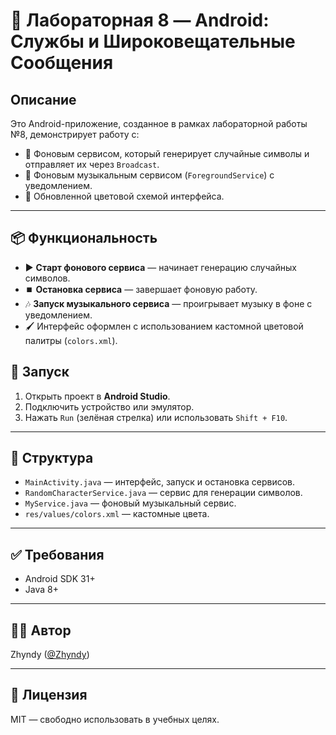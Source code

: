 # 📱 Лабораторная 8 — Android: Службы и Широковещательные Сообщения

## Описание

Это Android-приложение, созданное в рамках лабораторной работы №8, демонстрирует работу с:

- 📡 Фоновым сервисом, который генерирует случайные символы и отправляет их через `Broadcast`.
- 🎵 Фоновым музыкальным сервисом (`ForegroundService`) с уведомлением.
- 🎨 Обновленной цветовой схемой интерфейса.

---

## 📦 Функциональность

- ▶️ **Старт фонового сервиса** — начинает генерацию случайных символов.
- ⏹️ **Остановка сервиса** — завершает фоновую работу.
- 🎶 **Запуск музыкального сервиса** — проигрывает музыку в фоне с уведомлением.
- 🖌️ Интерфейс оформлен с использованием кастомной цветовой палитры (`colors.xml`).

## 🚀 Запуск

1. Открыть проект в **Android Studio**.
2. Подключить устройство или эмулятор.
3. Нажать `Run` (зелёная стрелка) или использовать `Shift + F10`.

---

## 📁 Структура

- `MainActivity.java` — интерфейс, запуск и остановка сервисов.
- `RandomCharacterService.java` — сервис для генерации символов.
- `MyService.java` — фоновый музыкальный сервис.
- `res/values/colors.xml` — кастомные цвета.

---

## ✅ Требования

- Android SDK 31+
- Java 8+

---

## 🧑‍💻 Автор

Zhyndy ([@Zhyndy](https://github.com/Zhyndy))

---

## 📃 Лицензия

MIT — свободно использовать в учебных целях.

